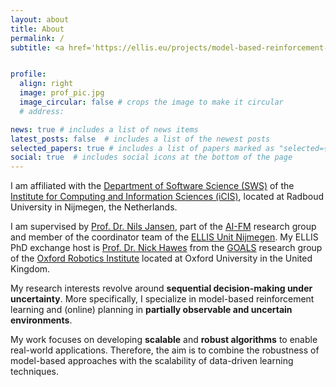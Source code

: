 ```yaml
---
layout: about
title: About
permalink: /
subtitle: <a href='https://ellis.eu/projects/model-based-reinforcement-learning-and-planning-under-uncertainty'>ELLIS PhD Candidate</a> @ Radboud University Nijmegen.


profile:
  align: right
  image: prof_pic.jpg
  image_circular: false # crops the image to make it circular
  # address:

news: true # includes a list of news items
latest_posts: false  # includes a list of the newest posts
selected_papers: true # includes a list of papers marked as "selected={true}"
social: true  # includes social icons at the bottom of the page
---
```


I am affiliated with the <a href='https://sws.cs.ru.nl/'>Department of Software Science (SWS)</a> of the <a href='https://www.ru.nl/icis/'>Institute for Computing and Information Sciences (iCIS)</a>, located at Radboud University in Nijmegen, the Netherlands. 

I am supervised by <a href='https://www.nilsjansen.org'>Prof. Dr. Nils Jansen</a>, part of the <a href='https://ai-fm.org/'>AI-FM</a> research group and member of the coordinator team of the <a href='https://www.ru.nl/ai/ellis-unit'>ELLIS Unit Nijmegen</a>. My ELLIS PhD exchange host is <a href='https://www.robots.ox.ac.uk/~nickh/'>Prof. Dr. Nick Hawes</a> from the <a href='https://ori.ox.ac.uk/labs/goals/'>GOALS</a> research group of the <a href='https://ori.ox.ac.uk/'>Oxford Robotics Institute</a> located at Oxford University in the United Kingdom.

My research interests revolve around **sequential decision-making under uncertainty**. More specifically, I specialize in model-based reinforcement learning and (online) planning in **partially observable and uncertain environments**. 

My work focuses on developing **scalable** and **robust algorithms** to enable real-world applications. Therefore, the aim is to combine the robustness of model-based approaches with the scalability of data-driven learning techniques.
